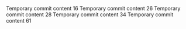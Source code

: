 Temporary commit content 16
Temporary commit content 26
Temporary commit content 28
Temporary commit content 34
Temporary commit content 61
